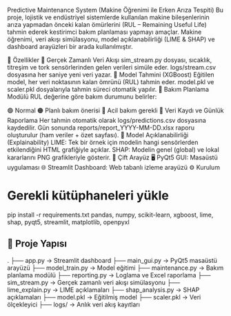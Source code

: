  Predictive Maintenance System (Makine Öğrenimi ile Erken Arıza Tespiti)
Bu proje, lojistik ve endüstriyel sistemlerde kullanılan makine bileşenlerinin arıza yapmadan önceki kalan ömürlerini (RUL – Remaining Useful Life) tahmin ederek kestirimci bakım planlaması yapmayı amaçlar.
Makine öğrenimi, veri akışı simülasyonu, model açıklanabilirliği (LIME & SHAP) ve dashboard arayüzleri bir arada kullanılmıştır.

🚀 Özellikler
🔹 Gerçek Zamanlı Veri Akışı
sim_stream.py dosyası, sıcaklık, titreşim ve tork sensörlerinden gelen verileri simüle eder.
logs/stream.csv dosyasına her saniye yeni veri yazar.
🔹 Model Tahmini (XGBoost)
Eğitilen model, her veri noktasının kalan ömrünü (RUL) tahmin eder.
model.pkl ve scaler.pkl dosyalarıyla tahmin süreci otomatik yapılır.
🔹 Bakım Planlama Modülü
RUL değerine göre bakım durumunu belirler:

🟢 Normal
🟠 Planlı bakım önerisi
🔴 Acil bakım gerekli
🔹 Veri Kaydı ve Günlük Raporlama
Her tahmin otomatik olarak logs/predictions.csv dosyasına kaydedilir.
Gün sonunda reports/report_YYYY-MM-DD.xlsx raporu oluşturulur (ham veriler + özet sayfası).
🔹 Model Açıklanabilirliği (Explainability)
LIME: Tek bir örnek için modelin hangi sensörlerden etkilendiğini HTML grafiğiyle açıklar.
SHAP: Modelin genel (global) ve lokal kararlarını PNG grafikleriyle gösterir.
🔹 Çift Arayüz
🖥️ PyQt5 GUI: Masaüstü uygulaması
🌐 Streamlit Dashboard: Web tabanlı izleme arayüzü
⚙️ Kurulum
# Gerekli kütüphaneleri yükle
pip install -r requirements.txt
pandas, numpy, scikit-learn, xgboost, lime, shap, pyqt5, streamlit, matplotlib, openpyxl


## 📁 Proje Yapısı

.
├── app.py                   → Streamlit dashboard
├── main_gui.py              → PyQt5 masaüstü arayüzü
├── model_train.py           → Model eğitimi
├── maintenance.py           → Bakım planlama modülü
├── reporting.py             → Loglama ve Excel raporlama
├── sim_stream.py            → Gerçek zamanlı veri akışı simülasyonu
├── lime_explain.py          → LIME açıklamaları
├── shap_analysis.py         → SHAP açıklamaları
├── model.pkl                → Eğitilmiş model
├── scaler.pkl               → Veri ölçekleyici
├── logs/                    → Anlık veri akış kayıtları
